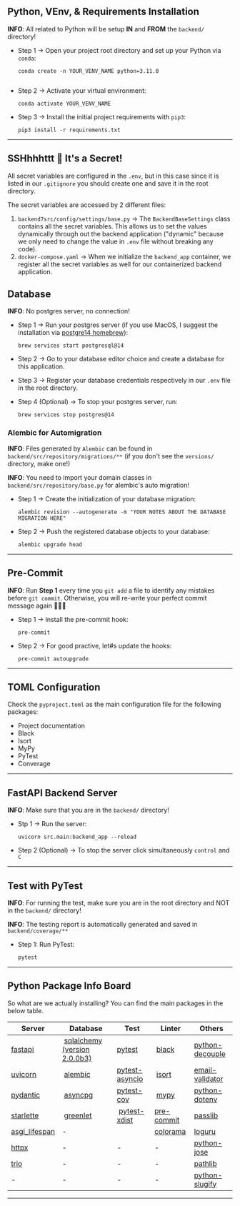 ## Python, VEnv, & Requirements Installation

**INFO**: All related to Python will be setup **IN** and **FROM** the `backend/` directory!

* Step 1 $\rightarrow$ Open your project root directory and set up your Python via `conda`:

    ```shell
    conda create -n YOUR_VENV_NAME python=3.11.0
    ```
    ```

* Step 2 $\rightarrow$ Activate your virtual environment:

    ```shell
    conda activate YOUR_VENV_NAME
    ```

* Step 3 $\rightarrow$ Install the initial project requirements with `pip3`:

    ```shell
    pip3 install -r requirements.txt
    ```

---

## SSHhhhttt 🤫 It's a Secret!

All secret variables are configured in the `.env`, but in this case since it is listed in our `.gitignore` you should create one and save it in the root directory.

The secret variables are accessed by 2 different files:

1. `backend7src/config/settings/base.py` $\rightarrow$ The `BackendBaseSettings` class contains all the secret variables. This allows us to set the values dynamically through out the backend application ("dynamic" because we only need to change the value in `.env` file without breaking any code).
2. `docker-compose.yaml` $\rightarrow$ When we initialize the `backend_app` container, we register all the secret variables as well for our containerized backend application.

## Database

**INFO**: No postgres server, no connection!

* Step 1 $\rightarrow$ Run your postgres server (if you use MacOS, I suggest the installation via [postgre14 homebrew](https://formulae.brew.sh/formula/postgresql@14)):

    ```shell
    brew services start postgresql@14
    ```

* Step 2 $\rightarrow$ Go to your database editor choice and create a database for this application.

* Step 3 $\rightarrow$ Register your database credentials respectively in our `.env` file in the root directory.

* Step 4 (Optional) $\rightarrow$ To stop your postgres server, run:
    ```shell
    brew services stop postgres@14
    ```

### Alembic for Automigration

**INFO**: Files generated by `Alembic` can be found in `backend/src/repository/migrations/**` (if you don't see the `versions/` directory, make one!)

**INFO**: You need to import your domain classes in `backend/src/repository/base.py` for alembic's auto migration!

* Step 1 $\rightarrow$ Create the initialization of your database migration:
    ```shell
    alembic revision --autogenerate -m "YOUR NOTES ABOUT THE DATABASE MIGRATION HERE"
    ```

* Step 2 $\rightarrow$ Push the registered database objects to your database:
    ```shell
    alembic upgrade head
    ```

---

## Pre-Commit

**INFO**: Run **Step 1** every time you `git add` a file to identify any mistakes before `git commit`. Otherwise, you will re-write your perfect commit message again 👿🤬🤮

* Step 1 $\rightarrow$ Install the pre-commit hook:
    ```shell
    pre-commit
    ```

* Step 2 $\rightarrow$ For good practive, let#s update the hooks:
    ```shell
    pre-commit autoupgrade
    ```

---

## TOML Configuration

Check the `pyproject.toml` as the main configuration file for the following packages:

* Project documentation
* Black
* Isort
* MyPy
* PyTest
* Converage

---

## FastAPI Backend Server

**INFO**: Make sure that you are in the `backend/` directory!

* Stp 1 $\rightarrow$ Run the server:
    ```shell
    uvicorn src.main:backend_app --reload
    ```

* Step 2 (Optional) $\rightarrow$ To stop the server click simultaneously `control` and `C`

---

## Test with PyTest

**INFO**: For running the test, make sure you are in the root directory and NOT in the `backend/` directory!

**INFO**: The testing report is automatically generated and saved in `backend/coverage/**`

* Step 1: Run PyTest:

    ```shell
    pytest
    ```

---

## Python Package Info Board

So what are we actually installing? You can find the main packages in the below table.

Server | Database | Test | Linter | Others
--|--|--|--|--
[fastapi](https://fastapi.tiangolo.com/) | [sqlalchemy (version 2.0.0b3)](https://docs.sqlalchemy.org/en/20/orm/extensions/asyncio.html) | [pytest](https://docs.pytest.org/en/7.2.x/) | [black](https://pypi.org/project/black/) | [python-decouple](https://pypi.org/project/python-decouple/)
[uvicorn](https://www.uvicorn.org/) | [alembic](https://alembic.sqlalchemy.org/en/latest/)  | [pytest-asyncio](https://pypi.org/project/pytest-asyncio/) | [isort](https://pypi.org/project/isort/) | [email-validator](https://pypi.org/project/email-validator/)
[pydantic](https://docs.pydantic.dev/usage/exporting_models/) | [asyncpg](https://magicstack.github.io/asyncpg/current/) | [pytest-cov](https://pypi.org/project/pytest-cov/) | [mypy](https://pypi.org/project/mypy/) | [python-dotenv](https://pypi.org/project/python-dotenv/)
[starlette](https://www.starlette.io/) | [greenlet](https://pypi.org/project/greenlet/)  | [pytest-xdist](https://pypi.org/project/pytest-xdist/) | [pre-commit](https://pypi.org/project/pre-commit/) | [passlib](https://passlib.readthedocs.io/en/stable/)
[asgi_lifespan](https://pypi.org/project/asgi-lifespan/) | - |  | [colorama](https://pypi.org/project/colorama/) | [loguru](https://github.com/Delgan/loguru)
[httpx](https://www.python-httpx.org/) | - | - | - | [python-jose](https://python-jose.readthedocs.io/en/latest/)
[trio](https://pypi.org/project/trio/) | - | - | - | [pathlib](https://pathlib.readthedocs.io/en/pep428/)
 \- | - | - | - | [python-slugify](https://pypi.org/project/python-slugify/)

---

